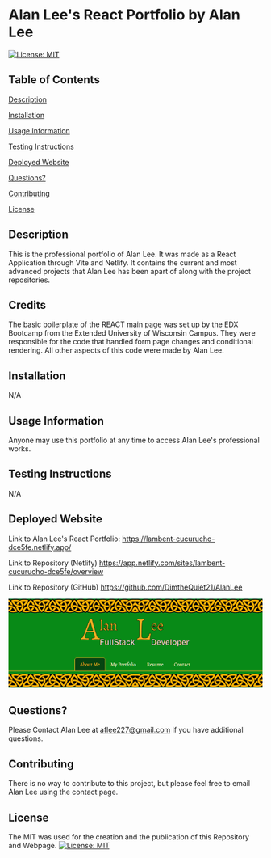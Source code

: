 # Alan Lee's React Portfolio by Alan Lee

[![License: MIT](https://img.shields.io/badge/License-MIT-yellow.svg)](https://opensource.org/licenses/MIT)

## Table of Contents

[Description](#description)

[Installation](#installation)

[Usage Information](#usage-information)

[Testing Instructions](#testing-instructions)

[Deployed Website](#deployed-website)

[Questions?](#questions?)

[Contributing](#contributing)

[License](#license)

## Description 
This is the professional portfolio of Alan Lee. It was made as a React Application through Vite and Netlify. It contains the current and most advanced projects that Alan Lee has been apart of along with the project repositories. 

## Credits
The basic boilerplate of the REACT main page was set up by the EDX Bootcamp from the Extended University of Wisconsin Campus. They were responsible for the code that handled form page changes and conditional rendering. All other aspects of this code were made by Alan Lee.

## Installation
N/A

## Usage Information
Anyone may use this portfolio at any time to access Alan Lee's professional works.

## Testing Instructions
N/A

## Deployed Website 

Link to Alan Lee's React Portfolio: https://lambent-cucurucho-dce5fe.netlify.app/

Link to Repository (Netlify) https://app.netlify.com/sites/lambent-cucurucho-dce5fe/overview

Link to Repository (GitHub) https://github.com/DimtheQuiet21/AlanLee 

![Screenshot of Alan Lee's React Portfolio](./public/assets/images/screenshot.png)

## Questions?
Please Contact Alan Lee at aflee227@gmail.com if you have additional questions.

## Contributing 
There is no way to contribute to this project, but please feel free to email Alan Lee using the contact page.

## License 
The MIT was used for the creation and the publication of this Repository and Webpage.
[![License: MIT](https://img.shields.io/badge/License-MIT-yellow.svg)](https://opensource.org/licenses/MIT)